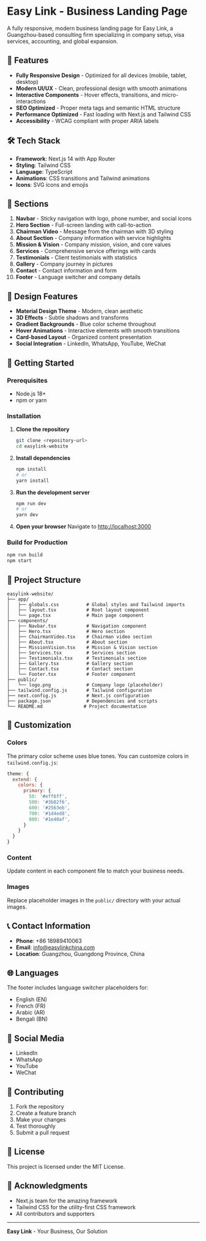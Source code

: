 # Easy Link - Business Landing Page

A fully responsive, modern business landing page for Easy Link, a Guangzhou-based consulting firm specializing in company setup, visa services, accounting, and global expansion.

## 🚀 Features

- **Fully Responsive Design** - Optimized for all devices (mobile, tablet, desktop)
- **Modern UI/UX** - Clean, professional design with smooth animations
- **Interactive Components** - Hover effects, transitions, and micro-interactions
- **SEO Optimized** - Proper meta tags and semantic HTML structure
- **Performance Optimized** - Fast loading with Next.js and Tailwind CSS
- **Accessibility** - WCAG compliant with proper ARIA labels

## 🛠️ Tech Stack

- **Framework**: Next.js 14 with App Router
- **Styling**: Tailwind CSS
- **Language**: TypeScript
- **Animations**: CSS transitions and Tailwind animations
- **Icons**: SVG icons and emojis

## 📱 Sections

1. **Navbar** - Sticky navigation with logo, phone number, and social icons
2. **Hero Section** - Full-screen landing with call-to-action
3. **Chairman Video** - Message from the chairman with 3D styling
4. **About Section** - Company information with service highlights
5. **Mission & Vision** - Company mission, vision, and core values
6. **Services** - Comprehensive service offerings with cards
7. **Testimonials** - Client testimonials with statistics
8. **Gallery** - Company journey in pictures
9. **Contact** - Contact information and form
10. **Footer** - Language switcher and company details

## 🎨 Design Features

- **Material Design Theme** - Modern, clean aesthetic
- **3D Effects** - Subtle shadows and transforms
- **Gradient Backgrounds** - Blue color scheme throughout
- **Hover Animations** - Interactive elements with smooth transitions
- **Card-based Layout** - Organized content presentation
- **Social Integration** - LinkedIn, WhatsApp, YouTube, WeChat

## 🚀 Getting Started

### Prerequisites

- Node.js 18+ 
- npm or yarn

### Installation

1. **Clone the repository**
   ```bash
   git clone <repository-url>
   cd easylink-website
   ```

2. **Install dependencies**
   ```bash
   npm install
   # or
   yarn install
   ```

3. **Run the development server**
   ```bash
   npm run dev
   # or
   yarn dev
   ```

4. **Open your browser**
   Navigate to [http://localhost:3000](http://localhost:3000)

### Build for Production

```bash
npm run build
npm start
```

## 📁 Project Structure

```
easylink-website/
├── app/
│   ├── globals.css          # Global styles and Tailwind imports
│   ├── layout.tsx           # Root layout component
│   └── page.tsx             # Main page component
├── components/
│   ├── Navbar.tsx           # Navigation component
│   ├── Hero.tsx             # Hero section
│   ├── ChairmanVideo.tsx    # Chairman video section
│   ├── About.tsx            # About section
│   ├── MissionVision.tsx    # Mission & Vision section
│   ├── Services.tsx         # Services section
│   ├── Testimonials.tsx     # Testimonials section
│   ├── Gallery.tsx          # Gallery section
│   ├── Contact.tsx          # Contact section
│   └── Footer.tsx           # Footer component
├── public/
│   └── logo.png             # Company logo (placeholder)
├── tailwind.config.js       # Tailwind configuration
├── next.config.js           # Next.js configuration
├── package.json             # Dependencies and scripts
└── README.md               # Project documentation
```

## 🎯 Customization

### Colors
The primary color scheme uses blue tones. You can customize colors in `tailwind.config.js`:

```javascript
theme: {
  extend: {
    colors: {
      primary: {
        50: '#eff6ff',
        500: '#3b82f6',
        600: '#2563eb',
        700: '#1d4ed8',
        800: '#1e40af',
      }
    }
  }
}
```

### Content
Update content in each component file to match your business needs.

### Images
Replace placeholder images in the `public/` directory with your actual images.

## 📞 Contact Information

- **Phone**: +86 18989410063
- **Email**: info@easylinkchina.com
- **Location**: Guangzhou, Guangdong Province, China

## 🌐 Languages

The footer includes language switcher placeholders for:
- English (EN)
- French (FR) 
- Arabic (AR)
- Bengali (BN)

## 📱 Social Media

- LinkedIn
- WhatsApp
- YouTube
- WeChat

## 🤝 Contributing

1. Fork the repository
2. Create a feature branch
3. Make your changes
4. Test thoroughly
5. Submit a pull request

## 📄 License

This project is licensed under the MIT License.

## 🙏 Acknowledgments

- Next.js team for the amazing framework
- Tailwind CSS for the utility-first CSS framework
- All contributors and supporters

---

**Easy Link** - Your Business, Our Solution 